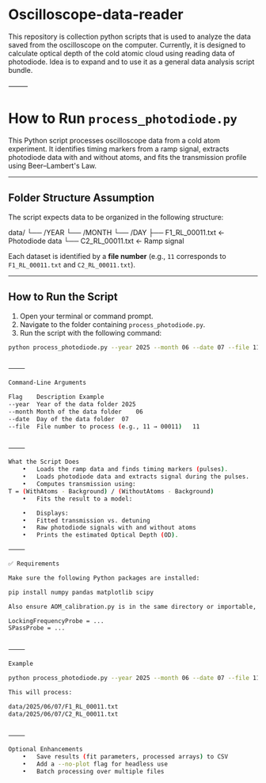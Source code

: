 # Oscilloscope-data-reader
This repository is collection python scripts that is used to analyze the data saved from the oscilloscope on the computer. Currently, it is designed to calculate optical depth of the cold atomic cloud using reading data of photodiode. Idea is to expand and to use it as a general data analysis script bundle. 


⸻


# How to Run `process_photodiode.py`

This Python script processes oscilloscope data from a cold atom experiment. It identifies timing markers from a ramp signal, extracts photodiode data with and without atoms, and fits the transmission profile using Beer–Lambert's Law.

---

## Folder Structure Assumption

The script expects data to be organized in the following structure:

data/
└── /YEAR
└── /MONTH
└── /DAY
├── F1_RL_00011.txt     ← Photodiode data
└── C2_RL_00011.txt     ← Ramp signal

Each dataset is identified by a **file number** (e.g., `11` corresponds to `F1_RL_00011.txt` and `C2_RL_00011.txt`).

---

## How to Run the Script

1. Open your terminal or command prompt.
2. Navigate to the folder containing `process_photodiode.py`.
3. Run the script with the following command:

```bash
python process_photodiode.py --year 2025 --month 06 --date 07 --file 11


⸻

Command-Line Arguments

Flag	Description	Example
--year	Year of the data folder	2025
--month	Month of the data folder	06
--date	Day of the data folder	07
--file	File number to process (e.g., 11 → 00011)	11


⸻

What the Script Does
	•	Loads the ramp data and finds timing markers (pulses).
	•	Loads photodiode data and extracts signal during the pulses.
	•	Computes transmission using:
T = (WithAtoms - Background) / (WithoutAtoms - Background)
	•	Fits the result to a model:

	•	Displays:
	•	Fitted transmission vs. detuning
	•	Raw photodiode signals with and without atoms
	•	Prints the estimated Optical Depth (OD).

⸻

✅ Requirements

Make sure the following Python packages are installed:

pip install numpy pandas matplotlib scipy

Also ensure AOM_calibration.py is in the same directory or importable, and contains the following variables:

LockingFrequencyProbe = ...
SPassProbe = ...


⸻

Example

python process_photodiode.py --year 2025 --month 06 --date 07 --file 11

This will process:

data/2025/06/07/F1_RL_00011.txt
data/2025/06/07/C2_RL_00011.txt


⸻

Optional Enhancements
	•	Save results (fit parameters, processed arrays) to CSV
	•	Add a --no-plot flag for headless use
	•	Batch processing over multiple files
